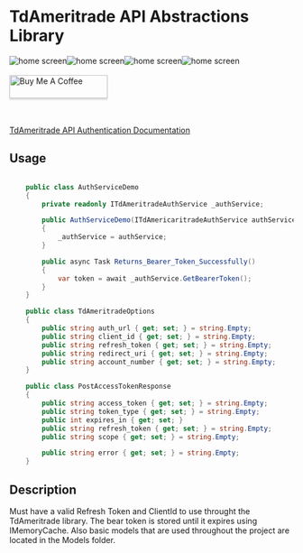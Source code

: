 # TdAmeritrade API Abstractions Library

<img src="https://img.shields.io/github/issues/ucrengineer/TraderShop.Financials"
    alt = "home screen"
    style = "float: left"/>
<img src="https://img.shields.io/github/forks/ucrengineer/TraderShop.Financials"
    alt = "home screen"
    style = "float: left"/>
<img src="https://img.shields.io/github/stars/ucrengineer/TraderShop.Financials"
    alt = "home screen"
    style = "float: left"/>
<img src="https://img.shields.io/github/license/ucrengineer/TraderShop.Financials.TdAmeritrade"
    alt = "home screen"
    style = "float: left"/>

<br></br>
<a href="https://www.buymeacoffee.com/ucrengineer" target="_blank"><img src="https://www.buymeacoffee.com/assets/img/custom_images/orange_img.png" alt="Buy Me A Coffee" style="height: 41px !important;width: 174px !important;box-shadow: 0px 3px 2px 0px rgba(190, 190, 190, 0.5) !important;-webkit-box-shadow: 0px 3px 2px 0px rgba(190, 190, 190, 0.5) !important;" ></a>

<br></br>
[TdAmeritrade API Authentication Documentation](https://developer.tdameritrade.com/authentication/apis)

## Usage

```csharp

    public class AuthServiceDemo
    {
        private readonly ITdAmeritradeAuthService _authService;

        public AuthServiceDemo(ITdAmericaritradeAuthService authService)
        {
            _authService = authService;
        }

        public async Task Returns_Bearer_Token_Successfully()
        {
            var token = await _authService.GetBearerToken();
        }
    }

    public class TdAmeritradeOptions
    {
        public string auth_url { get; set; } = string.Empty;
        public string client_id { get; set; } = string.Empty;
        public string refresh_token { get; set; } = string.Empty;
        public string redirect_uri { get; set; } = string.Empty;
        public string account_number { get; set; } = string.Empty;
    }

    public class PostAccessTokenResponse
    {
        public string access_token { get; set; } = string.Empty;
        public string token_type { get; set; } = string.Empty;
        public int expires_in { get; set; }
        public string refresh_token { get; set; } = string.Empty;
        public string scope { get; set; } = string.Empty;

        public string error { get; set; } = string.Empty;
    }
```
## Description

Must have a valid Refresh Token and ClientId to use throught the TdAmeritrade library. The bear token is stored until it expires using IMemoryCache. Also basic models that are used throughout the project are located in the Models folder. 
